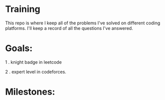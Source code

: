 # Training

This repo is where I keep all of the problems I've solved on different coding platforms. I'll keep a record of all the questions I've answered.
# Goals: 
 1 . knight badge in leetcode
 
 2 . expert level in codeforces. 
# Milestones: 
